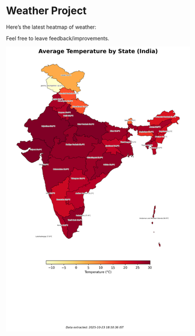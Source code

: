 # Weather Project

Here’s the latest heatmap of weather:

Feel free to leave feedback/improvements.

![India Heatmap](docs/assets/india_heatmap.png?v=FA2246)
